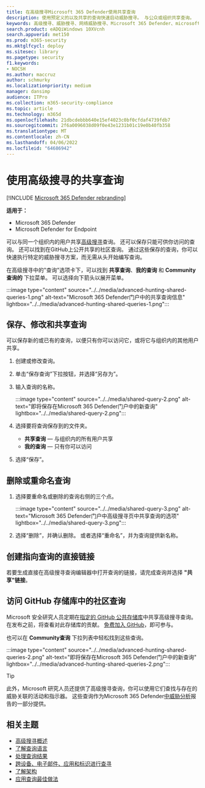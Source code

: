 ```yaml
---
title: 在高级搜寻Microsoft 365 Defender使用共享查询
description: 使用预定义的以及共享的查询快速启动威胁搜寻。 与公众或组织共享查询。
keywords: 高级搜寻、威胁搜寻、网络威胁搜寻、Microsoft 365 Defender、microsoft 365、m365、搜索、查询、遥测、自定义检测、架构、kusto、github 存储库、我的查询、共享查询
search.product: eADQiWindows 10XVcnh
search.appverid: met150
ms.prod: m365-security
ms.mktglfcycl: deploy
ms.sitesec: library
ms.pagetype: security
f1.keywords:
- NOCSH
ms.author: maccruz
author: schmurky
ms.localizationpriority: medium
manager: dansimp
audience: ITPro
ms.collection: m365-security-compliance
ms.topic: article
ms.technology: m365d
ms.openlocfilehash: 21dbcdebbb640e15ef4023c0bf0cfdaf4739fdb7
ms.sourcegitcommit: 2f6a0096038d09f0e43e1231b01c19e0b40fb358
ms.translationtype: MT
ms.contentlocale: zh-CN
ms.lasthandoff: 04/06/2022
ms.locfileid: "64686942"
---
```

# <a name="use-shared-queries-in-advanced-hunting"></a>使用高级搜寻的共享查询

[!INCLUDE [Microsoft 365 Defender rebranding](../includes/microsoft-defender.md)]


**适用于：**
- Microsoft 365 Defender
- Microsoft Defender for Endpoint

可以与同一个组织内的用户共享[高级搜寻](advanced-hunting-overview.md)查询。 还可以保存只能可供你访问的查询。 还可以找到在GitHub上公开共享的社区查询。 通过这些保存的查询，你可以快速执行特定的威胁搜寻方案，而无需从头开始编写查询。

在高级搜寻中的"查询"选项卡下，可以找到 **共享查询**、**我的查询** 和 **Community查询的** 下拉菜单。 可以选择向下箭头以展开菜单。


:::image type="content" source="../../media/advanced-hunting-shared-queries-1.png" alt-text="Microsoft 365 Defender门户中的共享查询信息" lightbox="../../media/advanced-hunting-shared-queries-1.png":::



## <a name="save-modify-and-share-a-query"></a>保存、修改和共享查询
可以保存新的或已有的查询，以便只有你可以访问它，或将它与组织内的其他用户共享。 

1. 创建或修改查询。 

2. 单击“保存查询”下拉按钮，并选择“另存为”。
    
3. 输入查询的名称。 

   :::image type="content" source="../../media/shared-query-2.png" alt-text="即将保存在Microsoft 365 Defender门户中的新查询" lightbox="../../media/shared-query-2.png":::

4. 选择要将查询保存到的文件夹。
    - **共享查询** — 与组织内的所有用户共享
    - **我的查询** — 只有你可以访问
    
5. 选择“保存”。 

## <a name="delete-or-rename-a-query"></a>删除或重命名查询
1. 选择要重命名或删除的查询右侧的三个点。

    :::image type="content" source="../../media/shared-query-3.png" alt-text="Microsoft 365 Defender门户中高级搜寻页中共享查询的选项" lightbox="../../media/shared-query-3.png":::

2. 选择“删除”，并确认删除。 或者选择“重命名”，并为查询提供新名称。

## <a name="create-a-direct-link-to-a-query"></a>创建指向查询的直接链接
若要生成直接在高级搜寻查询编辑器中打开查询的链接，请完成查询并选择 **"共享"链接**。

## <a name="access-community-queries-in-the-github-repo"></a>访问 GitHub 存储库中的社区查询  
Microsoft 安全研究人员定期在[指定的 GitHub 公共存储库](https://github.com/Azure/Azure-Sentinel/tree/master/Hunting%20Queries/Microsoft%20365%20Defender)中共享高级搜寻查询。 在发布之前，将查看对此存储库的贡献。 [免费加入 GitHub](https://github.com/)，即可参与。

也可以在 **Community查询** 下拉列表中轻松找到这些查询。

:::image type="content" source="../../media/advanced-hunting-shared-queries-2.png" alt-text="即将保存在Microsoft 365 Defender门户中的新查询" lightbox="../../media/advanced-hunting-shared-queries-2.png":::


>[!tip]
>此外，Microsoft 研究人员还提供了高级搜寻查询，你可以使用它们查找与存在的威胁关联的活动和指示器。 这些查询作为Microsoft 365 Defender[中威胁分析](/windows/security/threat-protection/microsoft-defender-atp/threat-analytics)报告的一部分提供。


## <a name="related-topics"></a>相关主题
- [高级搜寻概述](advanced-hunting-overview.md)
- [了解查询语言](advanced-hunting-query-language.md)
- [处理查询结果](advanced-hunting-query-results.md)
- [跨设备、电子邮件、应用和标识进行查寻](advanced-hunting-query-emails-devices.md)
- [了解架构](advanced-hunting-schema-tables.md)
- [应用查询最佳做法](advanced-hunting-best-practices.md)